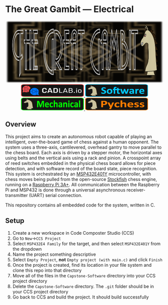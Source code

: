 # The Great Gambit &mdash; Electrical

<!-- Buttons that link to the associated repos, uncomment all but this repo -->
<div align="center">
    <img src="https://github.com/TheGreatGambit/Capstone-Electrical/blob/main/Images/logo_large.png" alt="The Great Gambit Logo" style="height:200px;width:880px">
    <a href="https://cadlab.io/project/25988/main/files">
        <img src="https://github.com/TheGreatGambit/Capstone-Electrical/blob/main/Images/logo_cadlab_small.png" alt="CadLab Logo" style="height:40px;width:200px">
    </a>
    <!-- <a href="https://github.com/TheGreatGambit/Capstone-Electrical">
        <img src="https://github.com/TheGreatGambit/Capstone-Electrical/blob/main/Images/logo_electrical_small.png" alt="Electrical Logo - Small" style="height:40px;width:200px">
    </a> -->
    <a href="https://github.com/TheGreatGambit/Capstone-Software">
        <img src="https://github.com/TheGreatGambit/Capstone-Electrical/blob/main/Images/logo_software_small.png" alt="Software Logo - Small" style="height:40px;width:200px">
    </a>
    <a href="https://github.com/TheGreatGambit/Capstone-Mechanical-CAD">
        <img src="https://github.com/TheGreatGambit/Capstone-Electrical/blob/main/Images/logo_mechanical_small.png" alt="Mechanical Logo - Small" style="height:40px;width:200px">
    </a>
    <a href="https://github.com/TheGreatGambit/Capstone-PyChess">
        <img src="https://github.com/TheGreatGambit/Capstone-Electrical/blob/main/Images/logo_pychess_small.png" alt="PyChess Logo - Small" style="height:40px;width:200px">
    </a>
</div>

<!-- Brief overview of this repo -->
## Overview
This project aims to create an autonomous robot capable of playing an intelligent, over-the-board game of chess against a human opponent. The system uses a three-axis, cantilevered, overhead gantry to move parallel to the chess board. Each axis is driven by a stepper motor, the horizontal axes using belts and the vertical axis using a rack and pinion. A crosspoint array of reed switches embedded in the physical chess board allows for piece detection, and with software record of the board state, piece recognition. This system is orchestrated by an [MSP432E401Y](https://www.ti.com/product/MSP432E401Y) microcontroller, with chess moves being pulled from the open-source [Stockfish](https://github.com/official-stockfish/Stockfish) chess engine, running on a [Raspberry Pi 3A+](https://www.raspberrypi.com/products/raspberry-pi-3-model-a-plus/). All communication between the Raspberry Pi and MSP432 is done through a universal asynchronous receiver-transmitter (UART) serial connection.

This repository contains all embedded code for the system, written in C.

<!-- Any repo-specific setup, etc. -->
## Setup
1. Create a new workspace in Code Composter Studio (CCS)
2. Go to `New`->`CCS Project`
3. Select `MSP432E4 Family` for the target, and then select `MSP432E401Y` from the dropdown
4. Name the project something descriptive
5. Select `Empty Project`, **not** `Empty project (with main.c)` and click `Finish`
6. Once the project is created, find its location in your file system and clone this repo into that directory
7. Move all of the files in the `Capstone-Software` directory into your CCS project directory
8. Delete the `Capstone-Software` directory. The `.git` folder should be in your CCS project directory
9. Go back to CCS and build the project. It should build successfully
